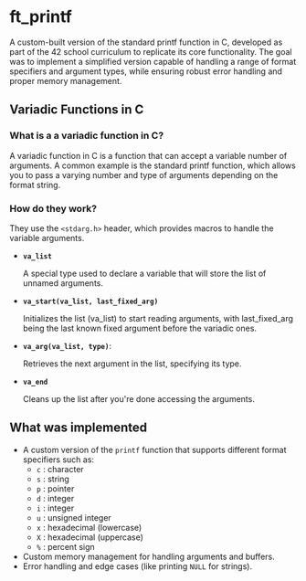 # ft_printf

A custom-built version of the standard printf function in C, developed as part of the 42 school curriculum to replicate its core functionality. The goal was to implement a simplified version capable of handling a range of format specifiers and argument types, while ensuring robust error handling and proper memory management.

## Variadic Functions in C

### What is a a variadic function in C?
A variadic function in C is a function that can accept a variable number of arguments. A common example is the standard printf function, which allows you to pass a varying number and type of arguments depending on the format string.

### How do they work?
They use the `<stdarg.h>` header, which provides macros to handle the variable arguments.

- **`va_list`**

   A special type used to declare a variable that will store the list of unnamed arguments.
- **`va_start(va_list, last_fixed_arg)`**

   Initializes the  list (va_list) to start reading arguments, with last_fixed_arg being the last known fixed argument before the variadic ones.
- **`va_arg(va_list, type)`**:

   Retrieves the next argument in the list, specifying its type.
- **`va_end`**

   Cleans up the list after you're done accessing the arguments.

## What was implemented
- A custom version of the `printf` function that supports different format specifiers such as:
  - `c` : character
  - `s` : string
  - `p` : pointer
  - `d` : integer
  - `i` : integer
  - `u` : unsigned integer
  - `x` : hexadecimal (lowercase)
  - `X` : hexadecimal (uppercase)
  - `%` : percent sign
- Custom memory management for handling arguments and buffers.
- Error handling and edge cases (like printing `NULL` for strings).
